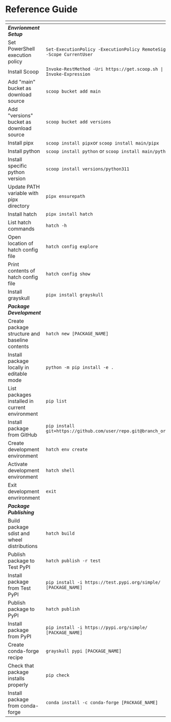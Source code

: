 # Reference Guide

| <!-- --> | <!-- --> |
|---|---|
| ***Envrionment Setup*** ||  |
| Set PowerShell execution policy | `Set-ExecutionPolicy -ExecutionPolicy RemoteSigned -Scope CurrentUser` |
| Install Scoop | `Invoke-RestMethod -Uri https://get.scoop.sh \| Invoke-Expression` |
| Add "main" bucket as download source | `scoop bucket add main` |
| Add "versions" bucket as download source | `scoop bucket add versions` |
| Install pipx | `scoop install pipx`or `scoop install main/pipx` |
| Install python | `scoop install python` or `scoop install main/python` |
| Install specific python version | `scoop install versions/python311` |
| Update PATH variable with pipx directory | `pipx ensurepath` |
| Install hatch | `pipx install hatch` |
| List hatch commands | `hatch -h` |
| Open location of hatch config file | `hatch config explore` |
| Print contents of hatch config file | `hatch config show` |
| Install grayskull | `pipx install grayskull` |
| ***Package Development*** ||  |
| Create package structure and baseline contents | `hatch new [PACKAGE_NAME]` |
| Install package locally in editable mode | `python -m pip install -e .` |
| List packages installed in current environment | `pip list` |
| Install package from GitHub | `pip install git+https://github.com/user/repo.git@branch_or_tag` |
| Create development environment | `hatch env create` |
| Activate development environment | `hatch shell` |
| Exit development envrironment | `exit` |
| ***Package Publishing*** ||  |
| Build package sdist and wheel distributions | `hatch build` |
| Publish package to Test PyPI | `hatch publish -r test` |
| Install package from Test PyPI | `pip install -i https://test.pypi.org/simple/ [PACKAGE_NAME]` |
| Publish package to PyPI | `hatch publish` |
| Install package from PyPI | `pip install -i https://pypi.org/simple/ [PACKAGE_NAME]` |
| Create conda-forge recipe | `grayskull pypi [PACKAGE_NAME]` |
| Check that package installs properly | `pip check` |
| Install package from conda-forge | `conda install -c conda-forge [PACKAGE_NAME]` |
